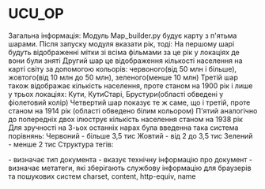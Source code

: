# UCU_OP
Загальна інформація:
Модуль Map_builder.py будує карту з п'ятьма шарами.
Після запуску модуля вказати рік, тоді:
На першому шарі будуть відображенні мітки зі всіма фільмами за це рік у локаціях де вони були зняті
Другий шар це відображення кількості населення на карті світу за допомогою кольорів: червоного(від 50 млн і більше), жовтого(від 10 млн до 50 млн), зеленого(менше 10 млн)
Третій шар також відображає кількість населення, проте станом на 1900 рік і лише у трьох локаціях: Кути, КутиСтарі, Брустури(області обведені у фіолетовий колір)
Четвертий шар показує те ж саме, що і третій, проте станом на 1914 рік (області обведено білим кольором)
П'ятий аналогічно до попередніх двох ілюструє кількість населення станом на 1938 рік
Для зручності на 3-ьох останніх нарах була введенна така система порівнянь:
Червоний - більше 3,5 тис
Жовтий - від 2 до 3,5 тис 
Зелений - менше 2 тис
Структура тегів:
<!DOCTYPE html> - визначає тип документа
<head> - вказує технічну інформацію про документ
<meta> -  визначає метатеги, які зберігають службову інформацію для браузерів та пошукових систем charset, content, http-equiv, name
<script> -  призначений для опису скриптів. Може містити посилання на програму або її текст asyne, type charset defer,src
<link> - встановлює зв'язок із зовнішнім документом href, hreflang, media, rel, sizes, type
<style> - встановлює зв'язок із зовнішнім документом href, hreflang, media, rel, sizes, type
<body> - визначає елемент body(тіло документа)
<div> - визначає розділ(частину, блок) документа.
Висновок: 
За допомогою такого модуля можемо побудувати карту з мітками там, де знімалися фільми певного року вказаного при запуску цього модуля, також 
побачити зміну кількості населення в трьох локаціях в різні роки і порівняти всі країни на Землі за кількістю населення користуючись кольоровими позначками на карті  
#Я не додала в репозиторій файл locations.csv, який використовувала в модулі Map_builder.py, оскільки він важить більше 25MB  

